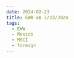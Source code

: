 ```yaml
---
date: 2024-02-23
title: EWW on 2/23/2024
tags: 
  - EWW
  - Mexico
  - MSCI
  - foreign
---
```

<div class="post">
<snapshot-grid 
    :reports="['2024/02/22/CTA/EWW', '2024/02/23/CTA/EWW', '2024/02/23/MTP/EWW']"
    chart="2024/02/23/Chart/EWW"
/>
<p>

</p>
<p>

</p>
</div>